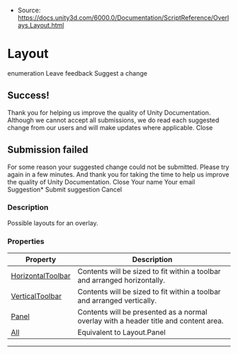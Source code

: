 * Source: https://docs.unity3d.com/6000.0/Documentation/ScriptReference/Overlays.Layout.html

# Layout
enumeration
Leave feedback
Suggest a change
## Success!
Thank you for helping us improve the quality of Unity Documentation. Although we cannot accept all submissions, we do read each suggested change from our users and will make updates where applicable.
Close
## Submission failed
For some reason your suggested change could not be submitted. Please <a>try again</a> in a few minutes. And thank you for taking the time to help us improve the quality of Unity Documentation.
Close
Your name Your email Suggestion* Submit suggestion
Cancel
### Description
Possible layouts for an overlay.
### Properties
Property | Description  
---|---  
[HorizontalToolbar](https://docs.unity3d.com/6000.0/Documentation/ScriptReference/Overlays.Layout.HorizontalToolbar.html) | Contents will be sized to fit within a toolbar and arranged horizontally.  
[VerticalToolbar](https://docs.unity3d.com/6000.0/Documentation/ScriptReference/Overlays.Layout.VerticalToolbar.html) | Contents will be sized to fit within a toolbar and arranged vertically.  
[Panel](https://docs.unity3d.com/6000.0/Documentation/ScriptReference/Overlays.Layout.Panel.html) | Contents will be presented as a normal overlay with a header title and content area.  
[All](https://docs.unity3d.com/6000.0/Documentation/ScriptReference/Overlays.Layout.All.html) | Equivalent to Layout.Panel | Layout.HorizontalToolbar | Layout.VerticalToolbar.  
* * *
